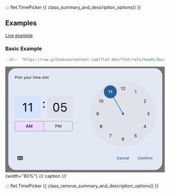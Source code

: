 ::: flet.TimePicker
{{ class_summary_and_description_options() }}

## Examples

[Live example](https://flet-controls-gallery.fly.dev/dialogs/timepicker)

### Basic Example

```python
--8<-- "https://raw.githubusercontent.com/flet-dev/flet/refs/heads/docs/sdk/python/examples/controls/time-picker/basic.py"
```

![basic](https://raw.githubusercontent.com/flet-dev/flet/docs/sdk/python/examples/controls/time-picker/media/basic.png){width="80%"}
/// caption
///

::: flet.TimePicker
{{ class_remove_summary_and_description_options() }}

